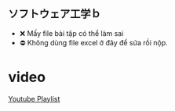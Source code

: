 ## ソフトウェア工学ｂ

- ❌ Mấy file bài tập có thể làm sai
- ⛔ Không dùng file excel ở đây để sửa rồi nộp.

# video

[Youtube Playlist](https://www.youtube.com/playlist?list=PLbJh98pEYZahK561msyjTSLdEvcC8Vzcv)
